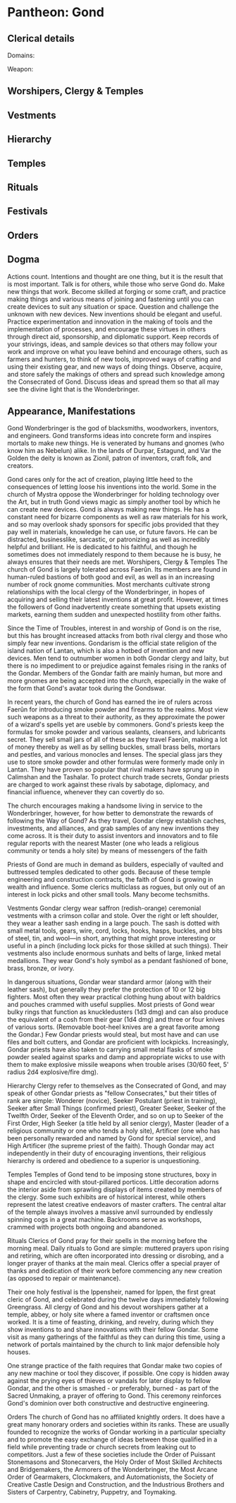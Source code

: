 # Pantheon: Gond

## Clerical details
Domains: 

Weapon: 

## Worshipers, Clergy & Temples

## Vestments

## Hierarchy

## Temples

## Rituals

## Festivals

## Orders

## Dogma
Actions count. Intentions and thought are one thing, but it is the result that is most important. Talk is for others, while those who serve Gond do. Make new things that work. Become skilled at forging or some craft, and practice making things and various means of joining and fastening until you can create devices to suit any situation or space. Question and challenge the unknown with new devices. New inventions should be elegant and useful. Practice experimentation and innovation in the making of tools and the implementation of processes, and encourage these virtues in others through direct aid, sponsorship, and diplomatic support. Keep records of your strivings, ideas, and sample devices so that others may follow your work and improve on what you leave behind and encourage others, such as farmers and hunters, to think of new tools, improved ways of crafting and using their existing gear, and new ways of doing things. Observe, acquire, and store safely the makings of others and spread such knowledge among the Consecrated of Gond. Discuss ideas and spread them so that all may see the divine light that is the Wonderbringer.

## Appearance, Manifestations



Gond Wonderbringer is the god of blacksmiths, woodworkers, inventors, and engineers. Gond transforms ideas into concrete form and inspires mortals to make new things. He is venerated by humans and gnomes (who know him as Nebelun) alike. In the lands of Durpar, Estagund, and Var the Golden the deity is known as Zionil, patron of inventors, craft folk, and creators.

Gond cares only for the act of creation, playing little heed to the consequences of letting loose his inventions into the world. Some in the church of Mystra oppose the Wonderbringer for holding technology over the Art, but in truth Gond views magic as simply another tool by which he can create new devices. Gond is always making new things. He has a constant need for bizarre components as well as raw materials for his work, and so may overlook shady sponsors for specific jobs provided that they pay well in materials, knowledge he can use, or future favors. He can be distracted, businesslike, sarcastic, or patronizing as well as incredibly helpful and brilliant. He is dedicated to his faithful, and though he sometimes does not immediately respond to them because he is busy, he always ensures that their needs are met.
Worshipers, Clergy & Temples
The church of Gond is largely tolerated across Faerûn. Its members are found in human-ruled bastions of both good and evil, as well as in an increasing number of rock gnome communities. Most merchants cultivate strong relationships with the local clergy of the Wonderbringer, in hopes of acquiring and selling their latest inventions at great profit. However, at times the followers of Gond inadvertently create something that upsets existing markets, earning them sudden and unexpected hostility from other faiths.

Since the Time of Troubles, interest in and worship of Gond is on the rise, but this has brought increased attacks from both rival clergy and those who simply fear new inventions. Gondarism is the official state religion of the island nation of Lantan, which is also a hotbed of invention and new devices. Men tend to outnumber women in both Gondar clergy and laity, but there is no impediment to or prejudice against females rising in the ranks of the Gondar. Members of the Gondar faith are mainly human, but more and more gnomes are being accepted into the church, especially in the wake of the form that Gond's avatar took during the Gondswar.

In recent years, the church of Gond has earned the ire of rulers across Faerûn for introducing smoke powder and firearms to the realms. Most view such weapons as a threat to their authority, as they approximate the power of a wizard's spells yet are useble by commoners. Gond's priests keep the formulas for smoke powder and various sealants, cleansers, and lubricants secret. They sell small jars of all of these as they travel Faerûn, making a lot of money thereby as well as by selling buckles, small brass bells, mortars and pestles, and various monocles and lenses. The special glass jars they use to store smoke powder and other formulas were formerly made only in Lantan. They have proven so popular that rival makers have sprung up in Calimshan and the Tashalar. To protect church trade secrets, Gondar priests are charged to work against these rivals by sabotage, diplomacy, and financial influence, whenever they can covertly do so.

The church encourages making a handsome living in service to the Wonderbringer, however, for how better to demonstrate the rewards of following the Way of Gond? As they travel, Gondar clergy establish caches, investments, and alliances, and grab samples of any new inventions they come across. It is their duty to assist inventors and innovators and to file regular reports with the nearest Master (one who leads a religious community or tends a holy site) by means of messengers of the faith

Priests of Gond are much in demand as builders, especially of vaulted and buttressed temples dedicated to other gods. Because of these temple engineering and construction contracts, the faith of Gond is growing in wealth and influence. Some clerics multiclass as rogues, but only out of an interest in lock picks and other small tools. Many become techsmiths.

Vestments
Gondar clergy wear saffron (redish-orange) ceremonial vestments with a crimson collar and stole. Over the right or left shoulder, they wear a leather sash ending in a large pouch. The sash is dotted with small metal tools, gears, wire, cord, locks, hooks, hasps, buckles, and bits of steel, tin, and wool—in short, anything that might prove interesting or useful in a pinch (including lock picks for those skilled at such things). Their vestments also include enormous sunhats and belts of large, linked metal medallions. They wear Gond's holy symbol as a pendant fashioned of bone, brass, bronze, or ivory.

In dangerous situations, Gondar wear standard armor (along with their leather sash), but generally they prefer the protection of 10 or 12 big fighters. Most often they wear practical clothing hung about with baldrics and pouches crammed with useful supplies. Most priests of Gond wear bulky rings that function as knuckledusters (1d3 dmg) and can also produce the equivalent of a cosh from their gear (1d4 dmg) and three or four knives of various sorts. (Removable boot-heel knives are a great favorite among the Gondar.) Few Gondar priests would steal, but most have and can use files and bolt cutters, and Gondar are proficient with lockpicks. Increasingly, Gondar priests have also taken to carrying small metal flasks of smoke powder sealed against sparks and damp and appropriate wicks to use with them to make explosive missile weapons when trouble arises (30/60 feet, 5' radius 2d4 explosive/fire dmg).

Hierarchy
Clergy refer to themselves as the Consecrated of Gond, and may speak of other Gondar priests as "fellow Consecrates," but their titles of rank are simple: Wonderer (novice), Seeker Postulant (priest in training), Seeker after Small Things (confirmed priest), Greater Seeker, Seeker of the Twelfth Order, Seeker of the Eleventh Order, and so on up to Seeker of the First Order, High Seeker (a title held by all senior clergy), Master (leader of a religious community or one who tends a holy site), Artificer (one who has been personally rewarded and named by Gond for special service), and High Artificer (the supreme priest of the faith). Though Gondar may act independently in their duty of encouraging inventions, their religious hierarchy is ordered and obedience to a superior is unquestioning.

Temples
Temples of Gond tend to be imposing stone structures, boxy in shape and encircled with stout-pillared porticos. Little decoration adorns the interior aside from sprawling displays of items created by members of the clergy. Some such exhibits are of historical interest, while others represent the latest creative endeavors of master crafters. The central altar of the temple always involves a massive anvil surrounded by endlessly spinning cogs in a great machine. Backrooms serve as workshops, crammed with projects both ongoing and abandoned.

Rituals
Clerics of Gond pray for their spells in the morning before the morning meal. Daily rituals to Gond are simple: muttered prayers upon rising and retiring, which are often incorporated into dressing or disrobing, and a longer prayer of thanks at the main meal. Clerics offer a special prayer of thanks and dedication of their work before commencing any new creation (as opposed to repair or maintenance).

Their one holy festival is the Ippensheir, named for Ippen, the first great cleric of Gond, and celebrated during the twelve days immediately following Greengrass. All clergy of Gond and his devout worshipers gather at a temple, abbey, or holy site where a famed inventor or craftsmen once worked. It is a time of feasting, drinking, and revelry, during which they show inventions to and share innovations with their fellow Gondar. Some visit as many gatherings of the faithful as they can during this time, using a network of portals maintained by the church to link major defensible holy houses.

One strange practice of the faith requires that Gondar make two copies of any new machine or tool they discover, if possible. One copy is hidden away against the prying eyes of thieves or vandals for later display to fellow Gondar, and the other is smashed - or preferably, burned - as part of the Sacred Unmaking, a prayer of offering to Gond. This ceremony reinforces Gond's dominion over both constructive and destructive engineering.

Orders
The church of Gond has no affiliated knightly orders. It does have a great many honorary orders and societies within its ranks. These are usually founded to recognize the works of Gondar working in a particular specialty and to promote the easy exchange of ideas between those qualified in a field while preventing trade or church secrets from leaking out to competitors. Just a few of these societies include the Order of Puissant Stonemasons and Stonecarvers, the Holy Order of Most Skilled Architects and Bridgemakers, the Armorers of the Wonderbringer, the Most Arcane Order of Gearmakers, Clockmakers, and Automationists, the Society of Creative Castle Design and Construction, and the Industrious Brothers and Sisters of Carpentry, Cabinetry, Puppetry, and Toymaking.